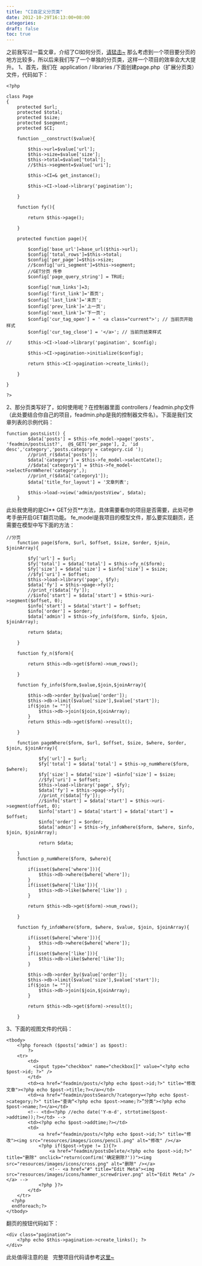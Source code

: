 ```yaml
---
title: "CI自定义分页类"
date: 2012-10-29T16:13:00+08:00
categories: 
draft: false
toc: true
---
```


之前我写过一篇文章，介绍了CI如何分页，[请猛击~](/?p=286) 那么考虑到一个项目要分页的地方比较多，所以后来我们写了一个单独的分页类，这样一个项目的效率会大大提升。 1、首先，我们在  application / libraries /下面创建page.php（扩展分页类）文件，代码如下： 
    
    
    <?php
    
    class Page
    { 
    	protected $url;
    	protected $total;
    	protected $size;
    	protected $segment;
    	protected $CI;
    
    	function __construct($value){
    
    		$this->url=$value['url'];
    		$this->size=$value['size'];
    		$this->total=$value['total'];
    		//$this->segment=$value['uri'];
    
    		$this->CI=& get_instance();
    
    		$this->CI->load->library('pagination');
    
    	}
    
    	function fy(){
    
    		return $this->page();
    
    	}
    
    	protected function page(){
    
    		$config['base_url']=base_url($this->url);
    		$config['total_rows']=$this->total;
    		$config['per_page']=$this->size;
    		//$config['uri_segment']=$this->segment;
    		//GET分页 传参
    		$config['page_query_string'] = TRUE;
    
    		$config['num_links']=3;
    		$config['first_link']='首页';
    		$config['last_link']='末页';
    		$config['prev_link']='上一页';
    		$config['next_link']='下一页';
    		$config['cur_tag_open'] = ' <a class="current">'; // 当前页开始样式  
    		$config['cur_tag_close'] = '</a>'; // 当前页结束样式  
    
    //      $this->CI->load->library('pagination', $config);
    
    		$this->CI->pagination->initialize($config);
    
    		return $this->CI->pagination->create_links();
    
    	}
    
    }
    
    ?>

2、那分页类写好了，如何使用呢？在控制器里面 controllers / feadmin.php文件（此处要结合你自己的项目，feadmin.php是我的控制器文件名）。下面是我们文章列表的示例代码： 
    
    
    function postsList() {
    		$data['posts'] = $this->fe_model->page('posts', 'feadmin/postsList?',  @$_GET['per_page'], 2, 'id desc','category','posts.category = category.cid ');
    		//print_r($data['posts']);
    		$data['category'] = $this->fe_model->selectCate();
    		//$data['category1'] = $this->fe_model->selectFormWhere('category',);
    		//print_r($data['category1']);
            $data['title_for_layout'] = '文章列表';
    
            $this->load->view('admin/postsView', $data);
        }

此处我使用的是CI** GET分页**方法，具体需要看你的项目是否需要，此处可参考手册开启GET翻页功能。 fe_model是我项目的模型文件，那么要实现翻页，还需要在模型中写下面的方法： 
    
    
    //分页
    	function page($form, $url, $offset, $size, $order, $join, $joinArray){
    
    		$fy['url'] = $url;
    		$fy['total'] = $data['total'] = $this->fy_n($form);
    		$fy['size'] = $data['size'] = $info['size'] = $size;
    		//$fy['uri'] = $offset;
    		$this->load->library('page', $fy);
    		$data['fy'] = $this->page->fy();
    		//print_r($data['fy']);
    		//$info['start'] = $data['start'] = $this->uri->segment($offset, 0);
    		$info['start'] = $data['start'] = $offset;
    		$info['order'] = $order;
    		$data['admin'] = $this->fy_info($form, $info, $join, $joinArray);
    
    		return $data;
    
    	}
    
    	function fy_n($form){
    
    		return $this->db->get($form)->num_rows();
    
    	}
    
    	function fy_info($form,$value,$join,$joinArray){
    
    		$this->db->order_by($value['order']);
    		$this->db->limit($value['size'],$value['start']);
    		if($join != ""){
    			$this->db->join($join,$joinArray);
    		}
    		return $this->db->get($form)->result();
    
    	}
    
    	function pageWhere($form, $url, $offset, $size, $where, $order, $join, $joinArray){
    
    			$fy['url'] = $url;
    			$fy['total'] = $data['total'] = $this->p_numWhere($form, $where);
    			$fy['size'] = $data['size'] =$info['size'] = $size;
    			//$fy['uri'] = $offset;
    			$this->load->library('page', $fy);
    			$data['fy'] = $this->page->fy();
    			//print_r($data['fy']);
    			//$info['start'] = $data['start'] = $this->uri->segment(offset, 0);
    			$info['start'] = $data['start'] = $data['start'] = $offset;
    			$info['order'] = $order;
    			$data['admin'] = $this->fy_infoWhere($form, $where, $info, $join, $joinArray);
    
    			return $data;
    
    	}
    	function p_numWhere($form, $where){
    
    		if(isset($where['where'])){
    			$this->db->where($where['where']);
    		}
    		if(isset($where['like'])){
    			$this->db->like($where['like'])	;
    		}
    
    		return $this->db->get($form)->num_rows();
    
    	}
    
    	function fy_infoWhere($form, $where, $value, $join, $joinArray){
    
    		if(isset($where['where'])){
    			$this->db->where($where['where']);
    		}
    		if(isset($where['like'])){
    			$this->db->like($where['like']);
    		}
    
    		$this->db->order_by($value['order']);
    		$this->db->limit($value['size'],$value['start']);
    		if($join != ""){
    			$this->db->join($join,$joinArray);
    		}
    
    		return $this->db->get($form)->result();
    
    	}

3、下面的视图文件的代码： 
    
    
    <tbody>
    	<?php foreach ($posts['admin'] as $post):
    		?>
    	<tr>
    		<td>
    		  <input type="checkbox" name="checkbox[]" value="<?php echo $post->id; ?>" />
    		</td>
    		<td><a href="feadmin/posts/<?php echo $post->id;?>" title="修改文章"><?php echo $post->title;?></a></td>
    		<td><a href="feadmin/postsSearch/?category=<?php echo $post->category;?>" title="查询“<?php echo $post->name;?>”分类"><?php echo $post->name;?></a></td>
    		<!-- <td><?php //echo date('Y-m-d', strtotime($post->addtime));?></td> -->
    		<td><?php echo $post->addtime;?></td>
    		<td>
    			<a href="feadmin/posts/<?php echo $post->id;?>" title="修改"><img src="resources/images/icons/pencil.png" alt="修改" /></a> 
    			<?php if($post->type != 1){?>
    				<a href="feadmin/postsDelete/<?php echo $post->id;?>" title="删除" onclick="return(confirm('确定删除?'))"><img src="resources/images/icons/cross.png" alt="删除" /></a> 
    				<!-- <a href="#" title="Edit Meta"><img src="resources/images/icons/hammer_screwdriver.png" alt="Edit Meta" /></a> -->
    			<?php }?>
    		</td>
    	</tr>
      <?php 
      endforeach;?>
    </tbody>

翻页的按钮代码如下： 
    
    
    <div class="pagination">
    	<?php echo $this->pagination->create_links(); ?>
    </div>

此处值得注意的是<?php foreach (**$posts['admin']** as $post):?>   完整项目代码请参考[这里~](https://github.com/forecho/Fecms/)